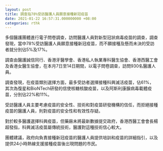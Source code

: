 ```yaml
---
layout: post
title: 調查指78%受訪醫護人員願意接種新冠疫苗
date: 2021-01-22 16:57:31.000000000 +08:00
categories: rthk
---
```


多個醫護團體進行電子問卷調查，訪問醫護人員對新型冠狀病毒疫苗的調查，調查發現，當中78%受訪醫護人員願意接種新冠疫苗，而不願接種及懸而未決的受訪者就分別佔5%及17%。

調查由醫護誠信同行、香港牙醫學會、香港私人執業專科醫生協會、香港西醫工會及香港女醫生協會，在本月7日至14日期間，以電子問卷調查，訪問930名醫護人員。

調查發現，在疫苗類別選擇方面，最多受訪者選擇接種科興滅活疫苗，佔61%，其次為復星和BioNTech研發的信使核糖核酸疫苗，以及阿斯利康腺病毒載體疫苗，分別佔22%和11%。

受訪醫護人員主要考慮疫苗的安全性、技術和對疫苗研發機構的信任，而拒絕接種疫苗的醫護人員，則對疫苗的安全性和有效性存疑。

對於較多醫護選擇科興疫苗，但藥廠未將最新數據提交政府，香港西醫工會會長楊超發指，科興滅活疫苗屬傳統技術，醫護對這種技術信心較大。

團體建議，政府向負責接種新冠疫苗的醫護人員提供培訓和疫苗的詳細指引，以及提供24小時熱線支援接種疫苗後岀現問題的市民。
